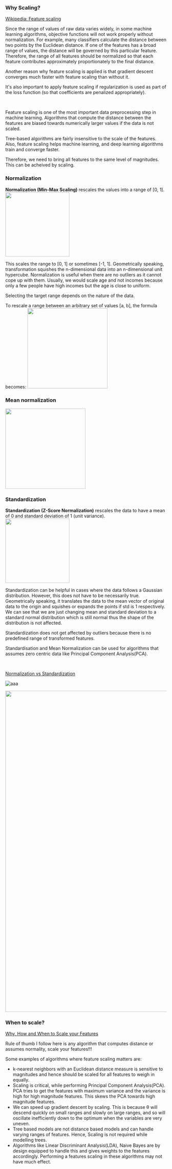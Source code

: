 ### Why Scaling? 
[Wikipedia: Feature scaling](https://en.wikipedia.org/wiki/Feature_scaling#cite_note-1)

Since the range of values of raw data varies widely, 
in some machine learning algorithms, objective functions will not work properly 
without normalization. For example, many classifiers calculate the distance 
between two points by the Euclidean distance. If one of the features has 
a broad range of values, the distance will be governed by this particular feature. 
Therefore, the range of all features should be normalized so that each feature 
contributes approximately proportionately to the final distance.

Another reason why feature scaling is applied is that gradient descent 
converges much faster with feature scaling than without it.

It's also important to apply feature scaling if regularization is used 
as part of the loss function (so that coefficients are penalized appropriately).

<br/>

Feature scaling is one of the most important data preprocessing step 
in machine learning. Algorithms that compute the distance between the features 
are biased towards numerically larger values if the data is not scaled.

Tree-based algorithms are fairly insensitive to the scale of the features. 
Also, feature scaling helps machine learning, and deep learning algorithms 
train and converge faster.

Therefore, we need to bring all features to the
same level of magnitudes. This can be acheived by scaling.

### Normalization

**Normalization (Min-Max Scaling)** rescales the values into a range of [0, 1].      
<img src="C:\MyGoogleDrive\Data Science\ml_algorithms\images\min_max_scaling.png" width="200">

This scales the range to [0, 1] or sometimes [-1, 1]. 
Geometrically speaking, transformation squishes the n-dimensional data 
into an n-dimensional unit hypercube. Normalization is useful when there 
are no outliers as it cannot cope up with them. 
Usually, we would scale age and not incomes because only a few people have high incomes 
but the age is close to uniform.

Selecting the target range depends on the nature of the data.

To rescale a range between an arbitrary set of values [a, b], the formula becomes:
<img src="C:\MyGoogleDrive\Data Science\ml_algorithms\images\range_rescaling.png" width="250">

### Mean normalization

<img src="C:\MyGoogleDrive\Data Science\ml_algorithms\images\mean_normalization.png" width="250">

### Standardization

**Standardization (Z-Score Normalization)** rescales the data to have a 
mean of 0 and standard deviation of 1 (unit variance). <br>
<img src="C:\MyGoogleDrive\Data Science\ml_algorithms\images\standardization.png" width="200">

Standardization can be helpful in cases where the data follows a Gaussian distribution. 
However, this does not have to be necessarily true. Geometrically speaking, 
it translates the data to the mean vector of original data to the origin and squishes 
or expands the points if std is 1 respectively. We can see that we are just changing mean 
and standard deviation to a standard normal distribution which is still normal thus 
the shape of the distribution is not affected.

Standardization does not get affected by outliers because there is no 
predefined range of transformed features.

Standardisation and Mean Normalization can be used for algorithms that 
assumes zero centric data like Principal Component Analysis(PCA).

<br/>

[Normalization vs Standardization](https://www.geeksforgeeks.org/normalization-vs-standardization/)

![aaa](https://github.com/zhifuzhu4/ml_algorithms/blob/main/images/max_min_normalization.png)

<img src="C:\MyGoogleDrive\Data Science\ml_algorithms\images\normalize_vs_standardize.png" width="1000">


### When to scale?
[Why, How and When to Scale your Features](https://medium.com/greyatom/why-how-and-when-to-scale-your-features-4b30ab09db5e)

Rule of thumb I follow here is any algorithm that computes distance 
or assumes normality, scale your features!!!

Some examples of algorithms where feature scaling matters are:
- k-nearest neighbors with an Euclidean distance measure is sensitive to 
magnitudes and hence should be scaled for all features to weigh in equally.
- Scaling is critical, while performing Principal Component Analysis(PCA). 
PCA tries to get the features with maximum variance and the variance is high 
for high magnitude features. This skews the PCA towards high magnitude features.
- We can speed up gradient descent by scaling. This is because θ will
descend quickly on small ranges and slowly on large ranges, 
and so will oscillate inefficiently down to the optimum when the variables 
are very uneven.
- Tree based models are not distance based models and can handle varying ranges 
of features. Hence, Scaling is not required while modelling trees.
- Algorithms like Linear Discriminant Analysis(LDA), Naive Bayes are by 
design equipped to handle this and gives weights to the features accordingly. 
Performing a features scaling in these algorithms may not have much effect.

  